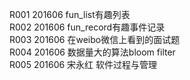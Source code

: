 R001    201606  fun_list有趣列表<br/>
R002    201606  fun_record有趣事件记录<br/>
R003    201606  在weibo微信上看到的面试题<br/>
R004    201606  数据量大的算法bloom filter<br/>
R005    201606  宋永红 软件过程与管理<br/>
